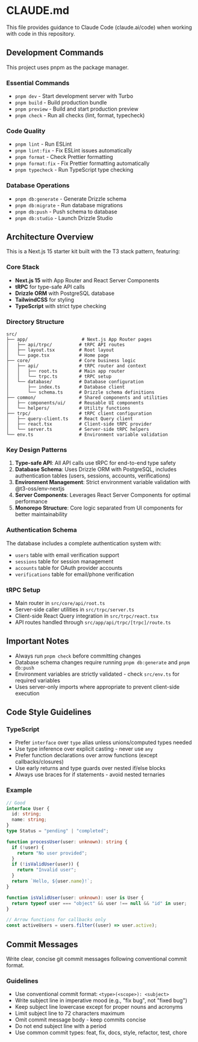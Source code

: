 # CLAUDE.md

This file provides guidance to Claude Code (claude.ai/code) when working with code in this repository.

## Development Commands

This project uses pnpm as the package manager.

### Essential Commands

- `pnpm dev` - Start development server with Turbo
- `pnpm build` - Build production bundle
- `pnpm preview` - Build and start production preview
- `pnpm check` - Run all checks (lint, format, typecheck)

### Code Quality

- `pnpm lint` - Run ESLint
- `pnpm lint:fix` - Fix ESLint issues automatically
- `pnpm format` - Check Prettier formatting
- `pnpm format:fix` - Fix Prettier formatting automatically
- `pnpm typecheck` - Run TypeScript type checking

### Database Operations

- `pnpm db:generate` - Generate Drizzle schema
- `pnpm db:migrate` - Run database migrations
- `pnpm db:push` - Push schema to database
- `pnpm db:studio` - Launch Drizzle Studio

## Architecture Overview

This is a Next.js 15 starter kit built with the T3 stack pattern, featuring:

### Core Stack

- **Next.js 15** with App Router and React Server Components
- **tRPC** for type-safe API calls
- **Drizzle ORM** with PostgreSQL database
- **TailwindCSS** for styling
- **TypeScript** with strict type checking

### Directory Structure

```text
src/
├── app/                    # Next.js App Router pages
│   ├── api/trpc/          # tRPC API routes
│   ├── layout.tsx         # Root layout
│   └── page.tsx           # Home page
├── core/                  # Core business logic
│   ├── api/               # tRPC router and context
│   │   ├── root.ts        # Main app router
│   │   └── trpc.ts        # tRPC setup
│   └── database/          # Database configuration
│       ├── index.ts       # Database client
│       └── schema.ts      # Drizzle schema definitions
├── common/                # Shared components and utilities
│   ├── components/ui/     # Reusable UI components
│   └── helpers/           # Utility functions
├── trpc/                  # tRPC client configuration
│   ├── query-client.ts    # React Query client
│   ├── react.tsx          # Client-side tRPC provider
│   └── server.ts          # Server-side tRPC helpers
└── env.ts                 # Environment variable validation
```

### Key Design Patterns

1. **Type-safe API**: All API calls use tRPC for end-to-end type safety
2. **Database Schema**: Uses Drizzle ORM with PostgreSQL, includes authentication tables (users, sessions, accounts, verifications)
3. **Environment Management**: Strict environment variable validation with @t3-oss/env-nextjs
4. **Server Components**: Leverages React Server Components for optimal performance
5. **Monorepo Structure**: Core logic separated from UI components for better maintainability

### Authentication Schema

The database includes a complete authentication system with:

- `users` table with email verification support
- `sessions` table for session management
- `accounts` table for OAuth provider accounts
- `verifications` table for email/phone verification

### tRPC Setup

- Main router in `src/core/api/root.ts`
- Server-side caller utilities in `src/trpc/server.ts`
- Client-side React Query integration in `src/trpc/react.tsx`
- API routes handled through `src/app/api/trpc/[trpc]/route.ts`

## Important Notes

- Always run `pnpm check` before committing changes
- Database schema changes require running `pnpm db:generate` and `pnpm db:push`
- Environment variables are strictly validated - check `src/env.ts` for required variables
- Uses server-only imports where appropriate to prevent client-side execution

## Code Style Guidelines

### TypeScript

- Prefer `interface` over `type` alias unless unions/computed types needed
- Use type inference over explicit casting - never use `any`
- Prefer function declarations over arrow functions (except callbacks/closures)
- Use early returns and type guards over nested if/else blocks
- Always use braces for if statements - avoid nested ternaries

### Example

```typescript
// Good
interface User {
  id: string;
  name: string;
}
type Status = "pending" | "completed";

function processUser(user: unknown): string {
  if (!user) {
    return "No user provided";
  }
  if (!isValidUser(user)) {
    return "Invalid user";
  }
  return `Hello, ${user.name}!`;
}

function isValidUser(user: unknown): user is User {
  return typeof user === "object" && user !== null && "id" in user;
}

// Arrow functions for callbacks only
const activeUsers = users.filter((user) => user.active);
```

## Commit Messages

Write clear, concise git commit messages following conventional commit format.

### Guidelines

- Use conventional commit format: `<type>(<scope>): <subject>`
- Write subject line in imperative mood (e.g., "fix bug", not "fixed bug")
- Keep subject line lowercase except for proper nouns and acronyms
- Limit subject line to 72 characters maximum
- Omit commit message body - keep commits concise
- Do not end subject line with a period
- Use common commit types: feat, fix, docs, style, refactor, test, chore
